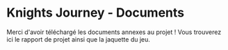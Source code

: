 # Knights Journey - Documents

Merci d'avoir téléchargé les documents annexes au projet !
Vous trouverez ici le rapport de projet ainsi que la jaquette du jeu.
